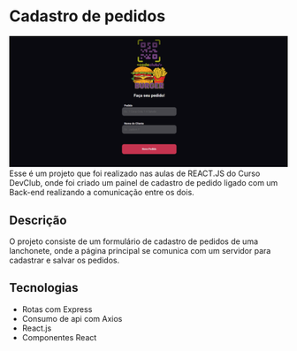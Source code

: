 # Cadastro de pedidos 
![Imagem da home do app de cadastro de pedidos de uma Hamburgueria](https://github.com/JadsonPS/Cadastro-burger/blob/main/2024-01-22.png)
Esse é um projeto que foi realizado nas aulas de REACT.JS do Curso DevClub, onde foi criado um painel de cadastro de pedido ligado com um Back-end realizando a comunicação entre os dois.

## Descrição
O projeto consiste de um formulário de cadastro de pedidos de uma lanchonete, onde a página principal se comunica com um servidor para cadastrar e salvar os pedidos.

## Tecnologias
- Rotas com Express
- Consumo de api com Axios
- React.js
- Componentes React

